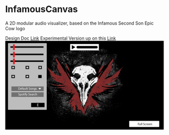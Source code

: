 # InfamousCanvas
A 2D modular audio visualizer, based on the Infamous Second Son Epic Cow logo

Design Doc [Link](https://docs.google.com/document/d/1YKu5VujdFKZGgnEQd1n5-o_moBpf2wElVh0MDsIR9q4/edit?usp=sharing)
Experimental Version up on this [Link](https://people.rit.edu/dxs4043/330/aud-viz-proj)
![alt text](https://github.com/DennisSSDev/InfamousCanvas/blob/master/Prototype.jpg)
